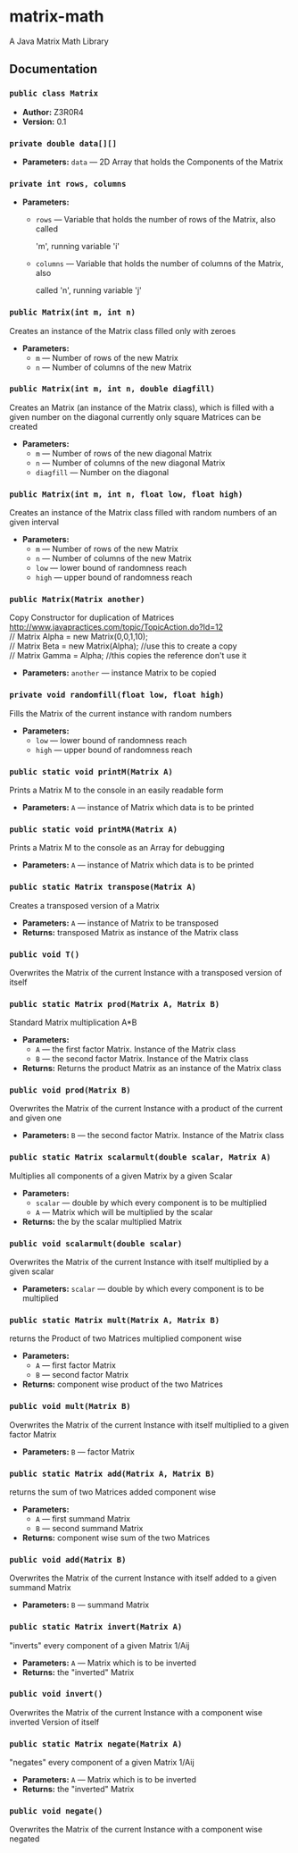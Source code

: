 # matrix-math
A Java Matrix Math Library

## Documentation

### `public class Matrix`

 * **Author:** Z3R0R4
 * **Version:** 0.1

### `private double data[][]`

 * **Parameters:** `data` — 2D Array that holds the Components of the Matrix

### `private int rows, columns`

 * **Parameters:**
   * `rows` — Variable that holds the number of rows of the Matrix, also called

     'm', running variable 'i'
   * `columns` — Variable that holds the number of columns of the Matrix, also

     called 'n', running variable 'j'

### `public Matrix(int m, int n)`

Creates an instance of the Matrix class filled only with zeroes

 * **Parameters:**
   * `m` — Number of rows of the new Matrix
   * `n` — Number of columns of the new Matrix

### `public Matrix(int m, int n, double diagfill)`

Creates an Matrix (an instance of the Matrix class), which is filled with a given number on the diagonal currently only square Matrices can be created

 * **Parameters:**
   * `m` — Number of rows of the new diagonal Matrix
   * `n` — Number of columns of the new diagonal Matrix
   * `diagfill` — Number on the diagonal

### `public Matrix(int m, int n, float low, float high)`

Creates an instance of the Matrix class filled with random numbers of an given interval

 * **Parameters:**
   * `m` — Number of rows of the new Matrix
   * `n` — Number of columns of the new Matrix
   * `low` — lower bound of randomness reach
   * `high` — upper bound of randomness reach

### `public Matrix(Matrix another)`

Copy Constructor for duplication of Matrices <br> http://www.javapractices.com/topic/TopicAction.do?Id=12 <br> // Matrix Alpha = new Matrix(0,0,1,10); <br> // Matrix Beta = new Matrix(Alpha); //use this to create a copy <br> // Matrix Gamma = Alpha; //this copies the reference don't use it

 * **Parameters:** `another` — instance Matrix to be copied

### `private void randomfill(float low, float high)`

Fills the Matrix of the current instance with random numbers

 * **Parameters:**
   * `low` — lower bound of randomness reach
   * `high` — upper bound of randomness reach

### `public static void printM(Matrix A)`

Prints a Matrix M to the console in an easily readable form

 * **Parameters:** `A` — instance of Matrix which data is to be printed

### `public static void printMA(Matrix A)`

Prints a Matrix M to the console as an Array for debugging

 * **Parameters:** `A` — instance of Matrix which data is to be printed

### `public static Matrix transpose(Matrix A)`

Creates a transposed version of a Matrix

 * **Parameters:** `A` — instance of Matrix to be transposed
 * **Returns:** transposed Matrix as instance of the Matrix class

### `public void T()`

Overwrites the Matrix of the current Instance with a transposed version of itself

### `public static Matrix prod(Matrix A, Matrix B)`

Standard Matrix multiplication A*B

 * **Parameters:**
   * `A` — the first factor Matrix. Instance of the Matrix class
   * `B` — the second factor Matrix. Instance of the Matrix class
 * **Returns:** Returns the product Matrix as an instance of the Matrix class

### `public void prod(Matrix B)`

Overwrites the Matrix of the current Instance with a product of the current and given one

 * **Parameters:** `B` — the second factor Matrix. Instance of the Matrix class

### `public static Matrix scalarmult(double scalar, Matrix A)`

Multiplies all components of a given Matrix by a given Scalar

 * **Parameters:**
   * `scalar` — double by which every component is to be multiplied
   * `A` — Matrix which will be multiplied by the scalar
 * **Returns:** the by the scalar multiplied Matrix

### `public void scalarmult(double scalar)`

Overwrites the Matrix of the current Instance with itself multiplied by a given scalar

 * **Parameters:** `scalar` — double by which every component is to be multiplied

### `public static Matrix mult(Matrix A, Matrix B)`

returns the Product of two Matrices multiplied component wise

 * **Parameters:**
   * `A` — first factor Matrix
   * `B` — second factor Matrix
 * **Returns:** component wise product of the two Matrices

### `public void mult(Matrix B)`

Overwrites the Matrix of the current Instance with itself multiplied to a given factor Matrix

 * **Parameters:** `B` — factor Matrix

### `public static Matrix add(Matrix A, Matrix B)`

returns the sum of two Matrices added component wise

 * **Parameters:**
   * `A` — first summand Matrix
   * `B` — second summand Matrix
 * **Returns:** component wise sum of the two Matrices

### `public void add(Matrix B)`

Overwrites the Matrix of the current Instance with itself added to a given summand Matrix

 * **Parameters:** `B` — summand Matrix

### `public static Matrix invert(Matrix A)`

"inverts" every component of a given Matrix 1/Aij

 * **Parameters:** `A` — Matrix which is to be inverted
 * **Returns:** the "inverted" Matrix

### `public void invert()`

Overwrites the Matrix of the current Instance with a component wise inverted Version of itself

### `public static Matrix negate(Matrix A)`

"negates" every component of a given Matrix 1/Aij

 * **Parameters:** `A` — Matrix which is to be inverted
 * **Returns:** the "inverted" Matrix

### `public void negate()`

Overwrites the Matrix of the current Instance with a component wise negated
